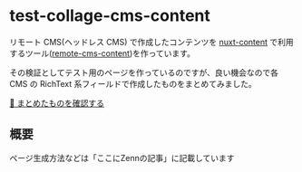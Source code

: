 # test-collage-cms-content

リモート CMS(ヘッドレス CMS) で作成したコンテンツを [nuxt-content](https://content.nuxtjs.org/ja) で利用するツール([remote-cms-content](https://github.com/hankei6km/remote-cms-content))を作っています。

その検証としてテスト用のページを作っているのですが、良い機会なので各 CMS の RichText 系フィールドで作成したものをまとめてみました。

[📖 まとめたものを確認する](https://hankei6km.github.io/test-collage-cms-content/)


## 概要

ページ生成方法などは「ここにZennの記事」に記載しています

